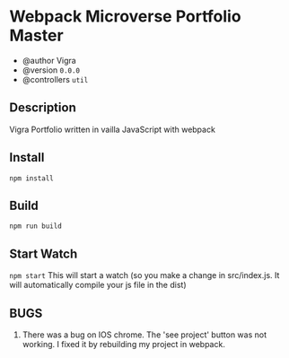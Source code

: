 # Webpack Microverse Portfolio Master

* @author  Vigra 
* @version `0.0.0`
* @controllers `util`

## Description
Vigra Portfolio written in vailla JavaScript with webpack

## Install
`npm install`

## Build 
`npm run build`

## Start Watch
`npm start` This will start a watch (so you make a change in src/index.js. It will automatically compile your js file in the dist)


## BUGS
1. There was a bug on IOS chrome. The 'see project' button was not working. I fixed it by rebuilding my project in webpack.
